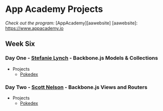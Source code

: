 # App Academy Projects

_Check out the program:_ [AppAcademy][aawebsite]
[aawebsite]: https://www.appacademy.io

## Week Six

### Day One - [Stefanie Lynch][sjjlynch] - Backbone.js Models & Collections

+ Projects
  + [Pokedex][pokedex]

[pokedex]: ./D1_StefanieLynch/skeleton
[sjjlynch]: https://github.com/sjjlynch

### Day Two - [Scott Nelson][NelsonScott] - Backbone.js Views and Routers

+ Projects
  + [Pokedex][pokedex2]

[pokedex2]: ./D2_ScottNelson/skeleton
[NelsonScott]: https://github.com/NelsonScott 
